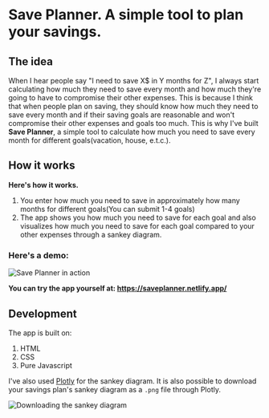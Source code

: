# Save Planner. A simple tool to plan your savings.

## The idea
When I hear people say "I need to save X$ in Y months for Z", I always start calculating how much they need to save every month and how much they're going to have to compromise their other expenses. This is because I think that when people plan on saving, they should know how much they need to save every month and if their saving goals are reasonable and won't compromise their other expenses and goals too much. This is why I've built **Save Planner**, a simple tool to calculate how much you need to save every month for different goals(vacation, house, e.t.c.).

## How it works
**Here's how it works.**
1. You enter how much you need to save in approximately how many months for different goals(You can submit 1-4 goals)
2. The app shows you how much you need to save for each goal and also visualizes how much you need to save for each goal compared to your other expenses through a sankey diagram.

### Here's a demo:
![Save Planner in action](https://cdn.hashnode.com/res/hashnode/image/upload/v1646066556092/Ta9Uq8GW6.gif)

**You can try the app yourself at: https://saveplanner.netlify.app/**

## Development
The app is built on:
1. HTML
2. CSS
3. Pure Javascript

I've also used [Plotly](https://plotly.com/graphing-libraries/) for the sankey diagram.
It is also possible to download your savings plan's sankey diagram as a `.png` file through Plotly.

![Downloading the sankey diagram](https://cdn.hashnode.com/res/hashnode/image/upload/v1646068679645/W8gZr1rOOz.png)

